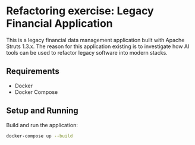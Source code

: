 # Refactoring exercise: Legacy Financial Application

This is a legacy financial data management application built with Apache Struts 1.3.x.
The reason for this application existing is to investigate how AI tools can be used
to refactor legacy software into modern stacks.

## Requirements

- Docker
- Docker Compose

## Setup and Running

Build and run the application:

```bash
docker-compose up --build
```
